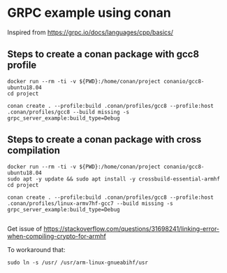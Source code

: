 # GRPC example using conan

Inspired from https://grpc.io/docs/languages/cpp/basics/

## Steps to create a conan package with gcc8 profile

```
docker run --rm -ti -v ${PWD}:/home/conan/project conanio/gcc8-ubuntu18.04
cd project

conan create . --profile:build .conan/profiles/gcc8 --profile:host .conan/profiles/gcc8 --build missing -s grpc_server_example:build_type=Debug
```

## Steps to create a conan package with cross compilation

```
docker run --rm -ti -v ${PWD}:/home/conan/project conanio/gcc8-ubuntu18.04
sudo apt -y update && sudo apt install -y crossbuild-essential-armhf
cd project

conan create . --profile:build .conan/profiles/gcc8 --profile:host .conan/profiles/linux-armv7hf-gcc7 --build missing -s grpc_server_example:build_type=Debug
```

```
```

Get issue of https://stackoverflow.com/questions/31698241/linking-error-when-compiling-crypto-for-armhf

To workaround that:

```
sudo ln -s /usr/ /usr/arm-linux-gnueabihf/usr
```
